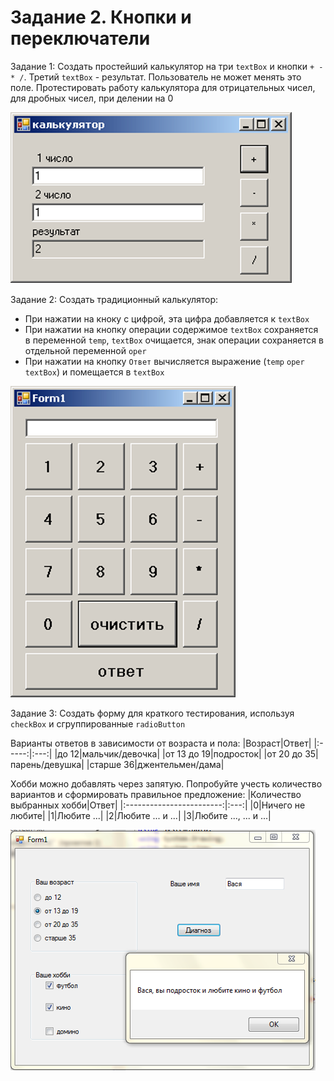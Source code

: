 # Задание 2. Кнопки и переключатели

Задание 1: Создать простейший калькулятор на три `textBox` и кнопки `+ - * /`. Третий `textBox` - результат. Пользователь не может менять это поле. Протестировать работу калькулятора для отрицательных чисел, для дробных чисел, при делении на 0

![](https://github.com/kefaxoo/csharp-bsuir/raw/main/courses/l2/images/Picture%201.png)

Задание 2: Создать традиционный калькулятор:
- При нажатии на кноку с цифрой, эта цифра добавляется к `textBox`
- При нажатии на кнопку операции содержимое `textBox` сохраняется в переменной `temp`, `textBox` очищается, знак операции сохраняется в отдельной переменной `oper`
- При нажатии на кнопку `Ответ` вычисляется выражение (`temp` `oper` `textBox`) и помещается в `textBox`

![](https://github.com/kefaxoo/csharp-bsuir/raw/main/courses/l2/images/Picture%202.png)

Задание 3: Создать форму для краткого тестирования, используя `checkBox` и сгруппированные `radioButton`

Варианты ответов в зависимости от возраста и пола:
|Возраст|Ответ|
|:-----:|:---:|
|до 12|мальчик/девочка|
|от 13 до 19|подросток|
|от 20 до 35|парень/девушка|
|старше 36|джентельмен/дама|

Хобби можно добавлять через запятую. Попробуйте учесть количество вариантов и сформировать правильное предложение:
|Количество выбранных хобби|Ответ|
|:------------------------:|:---:|
|0|Ничего не любите|
|1|Любите ...|
|2|Любите ... и ...|
|3|Любите ..., ... и ...|

![](https://github.com/kefaxoo/csharp-bsuir/raw/main/courses/l2/images/Picture%203.png)